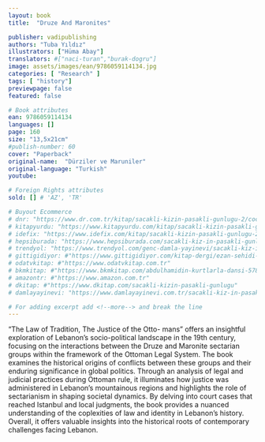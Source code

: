 ```yaml
---
layout: book
title:  "Druze And Maronites"

publisher: vadipublishing
authors: "Tuba Yıldız"
illustrators: ["Hüma Abay"]
translators: #["naci-turan","burak-dogru"]
image: assets/images/ean/9786059114134.jpg
categories: [ "Research" ]
tags: [ "history"]
previewpage: false
featured: false

# Book attributes
ean: 9786059114134
languages: []
page: 160
size: "13,5x21cm"
#publish-number: 60
cover: "Paperback"
original-name:  "Dürziler ve Maruniler"
original-language: "Turkish"
youtube:

# Foreign Rights attributes
sold: [] # 'AZ', 'TR'

# Buyout Ecommerce
# dnr: "https://www.dr.com.tr/kitap/sacakli-kizin-pasakli-gunlugu-2/cocuk-ve-genclik/genclik-10-yas/roman-oyku/urunno=0001893059001"
# kitapyurdu: "https://www.kitapyurdu.com/kitap/sacakli-kizin-pasakli-gunlugu-2-/560122.html&filter_name=Sa%C3%A7akl%C4%B1+K%C4%B1z%27%C4%B1n+Pasakl%C4%B1+G%C3%BCnl%C3%BC%C4%9F%C3%BC+2"
# idefix: "https://www.idefix.com/kitap/sacakli-kizin-pasakli-gunlugu-2/cocuk-ve-genclik/genclik-10-yas/roman-oyku/urunno=0001893059001"
# hepsiburada: "https://www.hepsiburada.com/sacakli-kiz-in-pasakli-gunlugu-2-damla-yayinevi-p-HBV000012ER86"
# trendyol: "https://www.trendyol.com/genc-damla-yayinevi/sacakli-kiz-in-pasakli-gunlugu-2-p-54825777"
# gittigidiyor: #"https://www.gittigidiyor.com/kitap-dergi/ezan-sehidi-adnan-menderes_pdp_732728793"
# odatvkitap: #"https://www.odatvkitap.com.tr"
# bkmkitap: #"https://www.bkmkitap.com/abdulhamidin-kurtlarla-dansi-578226"
# amazontr: #"https://www.amazon.com.tr"
# dkitap: #"https://www.dkitap.com/sacakli-kizin-pasakli-gunlugu"
# damlayayinevi: "https://www.damlayayinevi.com.tr/sacakli-kiz-in-pasakli-gunlugu-2-bu-iste-bi-terslik-var"

# For adding excerpt add <!--more--> and break the line
---
```

“The Law of Tradition, The Justice of the Otto-
mans” offers an insightful exploration of Lebanon’s
socio-political landscape in the 19th century, focusing on the interactions between the Druze and
Maronite sectarian groups within the framework of
the Ottoman Legal System. The book examines
the historical origins of conflicts between these
groups and their enduring significance in global
politics. Through an analysis of legal and judicial
practices during Ottoman rule, it illuminates how
justice was administered in Lebanon’s mountainous regions and highlights the role of sectarianism
in shaping societal dynamics. By delving into court
cases that reached Istanbul and local judgments,
the book provides a nuanced understanding of the
coplexities of law and identity in Lebanon’s history.
Overall, it offers valuable insights into the historical
roots of contemporary challenges facing Lebanon.
<!--more--> 


